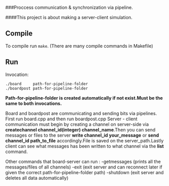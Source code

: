 ###Proccess communication & synchronization via pipeline.

####This project is about making a server-client simulation.

## Compile

To compile run `make`.
	(There are many compile commands in Makefile)

## Run

Invocation:

	./board     path-for-pipeline-folder
	./boardpost path-for-pipeline-folder

**Path-for-pipeline-folder is created automatically if not exist.Must be the same to both invocations.**

Board and boardpost are communicating and sending bits via pipelines.
First run board.cpp and then run boardpost.cpp
Server - client communication must begin by creating a channel on server-side via **createchannel channel_id(integer) channel_name**.Then you can send messages or files to the server  **write channel_id your_message** or **send channel_id path_to_file** accordingly.File is saved on the server_path.Lastly client can see what messages has been written to what channel via the **list** command.

Other commands that board-server can run : 
-getmessages (prints all the messages/files of all channels)
-exit (exit server and can reconnect later if given the correct path-for-pipeline-folder path)
-shutdown (exit server and deletes all data automatically)

